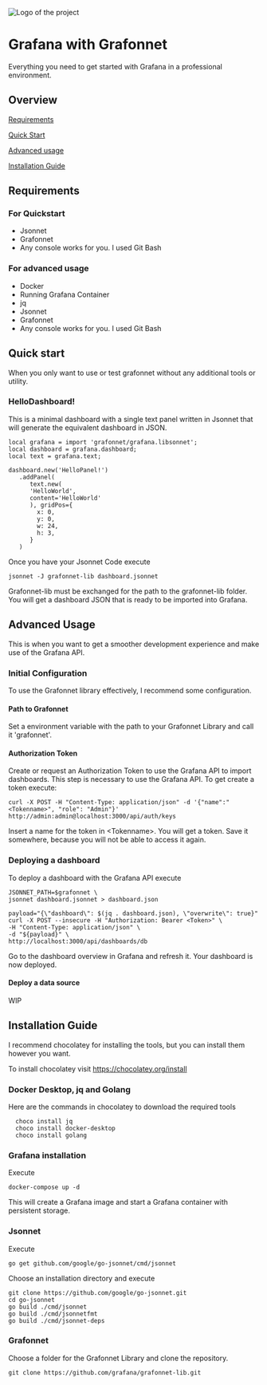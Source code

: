 ![Logo of the project](https://cdn.freelogovectors.net/wp-content/uploads/2018/07/grafana-logo.png)

# Grafana with Grafonnet

Everything you need to get started with Grafana in a professional environment.

## Overview

[Requirements](#requirements)

[Quick Start](#quick-start)

[Advanced usage](#advanced-usage)

[Installation Guide](#Installation-guide)


## Requirements

### For Quickstart
- Jsonnet
- Grafonnet
- Any console works for you. I used Git Bash

### For advanced usage
- Docker
- Running Grafana Container
- jq
- Jsonnet
- Grafonnet
- Any console works for you. I used Git Bash


## Quick start

When you only want to use or test grafonnet without any additional tools or utility.


### HelloDashboard!

This is a minimal dashboard with a single text panel written in Jsonnet that will generate the equivalent dashboard in JSON.

```jsonnet
local grafana = import 'grafonnet/grafana.libsonnet';
local dashboard = grafana.dashboard;
local text = grafana.text;

dashboard.new('HelloPanel!')
   .addPanel(
      text.new(
      'HelloWorld',
      content='HelloWorld'
      ), gridPos={
        x: 0,
        y: 0,
        w: 24,
        h: 3,
      }
   )
 ```

Once you have your Jsonnet Code execute
```shell
jsonnet -J grafonnet-lib dashboard.jsonnet 
```
Grafonnet-lib must be exchanged for the path to the grafonnet-lib folder.
You will get a dashboard JSON that is ready to be imported into Grafana.

## Advanced Usage

This is when you want to get a smoother development experience and make use of the Grafana API. 

### Initial Configuration

To use the Grafonnet library effectively, I recommend some configuration. 

#### Path to Grafonnet

Set a environment variable with the path to your Grafonnet Library and call it 'grafonnet'.

#### Authorization Token

Create or request an Authorization Token to use the Grafana API to import dashboards.
This step is necessary to use the Grafana API.
To get create a token execute:
```shell
curl -X POST -H "Content-Type: application/json" -d '{"name":"<Tokenname>", "role": "Admin"}' http://admin:admin@localhost:3000/api/auth/keys
```
Insert a name for the token in \<Tokenname\>. You will get a token. Save it somewhere, because you will not be able to access it again.

### Deploying a dashboard

To deploy a dashboard with the Grafana API execute

```shell
JSONNET_PATH=$grafonnet \
jsonnet dashboard.jsonnet > dashboard.json

payload="{\"dashboard\": $(jq . dashboard.json), \"overwrite\": true}"
curl -X POST --insecure -H "Authorization: Bearer <Token>" \
-H "Content-Type: application/json" \
-d "${payload}" \
http://localhost:3000/api/dashboards/db
```
Go to the dashboard overview in Grafana and refresh it. Your dashboard is now deployed.

#### Deploy a data source

WIP




## Installation Guide

I recommend chocolatey for installing the tools, but you can install them however you want.

To install chocolatey visit https://chocolatey.org/install

### Docker Desktop, jq and Golang
Here are the commands in chocolatey to download the required tools

      choco install jq
      choco install docker-desktop
      choco install golang

### Grafana installation

Execute
```shell
docker-compose up -d
```
This will create a Grafana image and start a Grafana container with persistent storage.

### Jsonnet
Execute

```shell
go get github.com/google/go-jsonnet/cmd/jsonnet
```

Choose an installation directory and execute
```shell
git clone https://github.com/google/go-jsonnet.git
cd go-jsonnet
go build ./cmd/jsonnet
go build ./cmd/jsonnetfmt
go build ./cmd/jsonnet-deps
```

### Grafonnet

Choose a folder for the Grafonnet Library and clone the repository.

```shell
git clone https://github.com/grafana/grafonnet-lib.git
```

